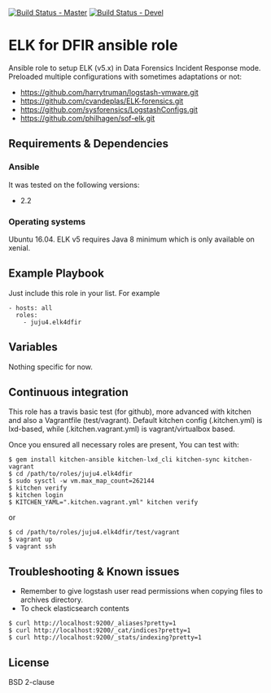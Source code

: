 [![Build Status - Master](https://travis-ci.org/juju4/ansible-elk4dfir.svg?branch=master)](https://travis-ci.org/juju4/ansible-elk4dfir)
[![Build Status - Devel](https://travis-ci.org/juju4/ansible-elk4dfir.svg?branch=devel)](https://travis-ci.org/juju4/ansible-elk4dfir/branches)
# ELK for DFIR ansible role

Ansible role to setup ELK (v5.x) in Data Forensics Incident Response mode.
Preloaded multiple configurations with sometimes adaptations or not:
* https://github.com/harrytruman/logstash-vmware.git
* https://github.com/cvandeplas/ELK-forensics.git
* https://github.com/sysforensics/LogstashConfigs.git
* https://github.com/philhagen/sof-elk.git

## Requirements & Dependencies

### Ansible
It was tested on the following versions:
 * 2.2

### Operating systems

Ubuntu 16.04.
ELK v5 requires Java 8 minimum which is only available on xenial.

## Example Playbook

Just include this role in your list.
For example

```
- hosts: all
  roles:
    - juju4.elk4dfir
```

## Variables

Nothing specific for now.

## Continuous integration

This role has a travis basic test (for github), more advanced with kitchen and also a Vagrantfile (test/vagrant).
Default kitchen config (.kitchen.yml) is lxd-based, while (.kitchen.vagrant.yml) is vagrant/virtualbox based.

Once you ensured all necessary roles are present, You can test with:
```
$ gem install kitchen-ansible kitchen-lxd_cli kitchen-sync kitchen-vagrant
$ cd /path/to/roles/juju4.elk4dfir
$ sudo sysctl -w vm.max_map_count=262144
$ kitchen verify
$ kitchen login
$ KITCHEN_YAML=".kitchen.vagrant.yml" kitchen verify
```
or
```
$ cd /path/to/roles/juju4.elk4dfir/test/vagrant
$ vagrant up
$ vagrant ssh
```

## Troubleshooting & Known issues

* Remember to give logstash user read permissions when copying files to archives directory.
* To check elasticsearch contents
```
$ curl http://localhost:9200/_aliases?pretty=1
$ curl http://localhost:9200/_cat/indices?pretty=1
$ curl http://localhost:9200/_stats/indexing?pretty=1

```

## License

BSD 2-clause

